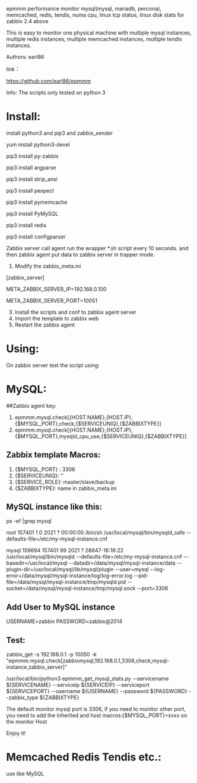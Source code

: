 epmmm performance monitor mysql(mysql, mariadb, percona), memcached, redis, tendis, numa cpu, linux tcp status, linux disk stats for zabbix 2.4 above

This is easy to monitor one physical machine with multiple mysql instances, multiple redis instances, multiple memcached instances, multiple tendis instances.

Authors: earl86

link：

https://github.com/earl86/epmmm

Info: The scripts only tested on python 3


# Install:

install python3 and pip3 and zabbix_sender

yum install python3-devel

pip3 install py-zabbix

pip3 install argparse

pip3 install strip_ansi

pip3 install pexpect

pip3 install pymemcache

pip3 install PyMySQL

pip3 install redis

pip3 install configparser

Zabbix server call agent run the wrapper *.sh script every 10 seconds. and then zabbix agent put data to zabbix server in trapper mode.

1. Modify the zabbix_meta.ini
   
[zabbix_server]

META_ZABBIX_SERVER_IP=192.168.0.100

META_ZABBIX_SERVER_PORT=10051

3. Install the scripts and conf to zabbix agent server
4. Import the template to zabbix web
5. Restart the zabbix agent


# Using:

On zabbix server test the script using:

# MySQL:
##Zabbix agent key: 
1. epmmm.mysql.check[{HOST.NAME},{HOST.IP},{$MYSQL_PORT},check,{$SERVICEUNIQ},{$ZABBIXTYPE}]
2. epmmm.mysql.check[{HOST.NAME},{HOST.IP},{$MYSQL_PORT},mysqld_cpu_use,{$SERVICEUNIQ},{$ZABBIXTYPE}]

## Zabbix template Macros:
1. {$MYSQL_PORT} : 3306
2. {$SERVICEUNIQ}: ''
3. {$SERVICE_ROLE}: master/slave/backup
4. {$ZABBIXTYPE}: name in zabbix_meta.ini

## MySQL instance like this:
ps -ef |grep mysql

root      157401       1  0  2021 ?        00:00:00 /bin/sh /usr/local/mysql/bin/mysqld_safe --defaults-file=/etc/my-mysql-instance.cnf

mysql     159694  157401 99  2021 ?        28847-16:16:22 /usr/local/mysql/bin/mysqld --defaults-file=/etc/my-mysql-instance.cnf --basedir=/usr/local/mysql --datadir=/data/mysql/mysql-instance/data --plugin-dir=/usr/local/mysql/lib/mysql/plugin --user=mysql --log-error=/data/mysql/mysql-instance/log/log-error.log --pid-file=/data/mysql/mysql-instance/tmp/mysqld.pid --socket=/data/mysql/mysql-instance/tmp/mysql.sock --port=3306


## Add User to MySQL instance
USERNAME=zabbix
PASSWORD=zabbix@2014

## Test:
zabbix_get -s 192.168.0.1 -p 10050 -k "epmmm.mysql.check[zabbixmysql,192.168.0.1,3306,check,mysql-instance,zabbix_server]"

/usr/local/bin/python3 epmmm_get_mysql_stats.py --servicename ${SERVICENAME} --serviceip ${SERVICEIP} --serviceport ${SERVICEPORT} --username ${USERNAME} --password ${PASSWORD} --zabbix_type ${ZABBIXTYPE}

The default monitor mysql port is 3306, if you need to monitor other port, you need to add the Inherited and host macros:{$MYSQL_PORT}=xxxx on the monitor Host


Enjoy it!


# Memcached Redis Tendis etc.:

use like MySQL 


